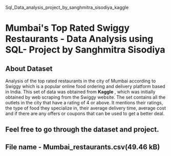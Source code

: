 Sql_Data_analysis_project_by_sanghmitra_sisodiya_kaggle

# Mumbai's Top Rated Swiggy Restaurants - Data Analysis using SQL- Project by Sanghmitra Sisodiya 

## About Dataset
Analysis of the top rated restaurants in the city of Mumbai according to Swiggy which is a popular online food ordering and delivery platform based in India. 
This set of data was obtained from **Kaggle** , which was initially obtained by web scraping from the Swiggy website.
The set contains all the outlets in the city that have a rating of 4 or above. 
It mentions their ratings, the type of food they specialize in, their average delivery time, average cost and if there are any offers or coupons that can be used to get a better deal.

## Feel free to go through the dataset and project.

## File name - Mumbai_restaurants.csv(49.46 kB)

